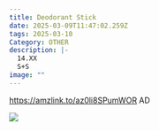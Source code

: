 ```yaml
---
title: Deodorant Stick
date: 2025-03-09T11:47:02.259Z
tags: 2025-03-10
Category: OTHER
description: |-
  14.XX
  S+S
image: ""
---
```

https://amzlink.to/az0li8SPumWOR  AD<!--StartFragment-->

![](https://m.media-amazon.com/images/I/81-BU9+Ch-L._SL1500_.jpg)

<!--EndFragment-->